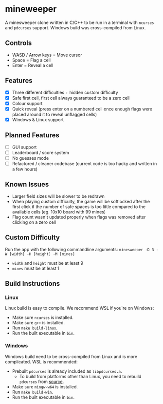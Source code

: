 # mineweeper

A minesweeper clone written in C/C++ to be run in a terminal with ```ncurses``` and ```pdcurses``` support.
Windows build was cross-compiled from Linux.

## Controls

- WASD / Arrow keys = Move cursor
- Space = Flag a cell
- Enter = Reveal a cell

## Features

- [X] Three different difficulties + hidden custom difficulty
- [X] Safe first cell, first cell always guaranteed to be a zero cell
- [X] Colour support
- [X] Quick reveal (press enter on a numbered cell once enough flags were placed around it to reveal unflagged cells)
- [X] Windows & Linux support

## Planned Features

- [ ] GUI support
- [ ] Leaderboard / score system
- [ ] No guesses mode
- [ ] Refactored / cleaner codebase (current code is too hacky and written in a few hours)

## Known Issues

- Larger field sizes will be slower to be redrawn
- When playing custom difficulty, the game will be softlocked after the first click if the number of safe spaces is too little compared to the available cells (eg. 10x10 board with 99 mines)
- Flag count wasn't updated properly when flags was removed after clicking on a zero cell

## Custom Difficulty

Run the app with the following commandline arguments: ```minesweeper -D 3 -W [width] -H [height] -M [mines]```

- ```width``` and ```height``` must be at least 9
- ```mines``` must be at least 1

## Build Instructions

### Linux

Linux build is easy to compile. We recommend WSL if you're on Windows:
- Make sure ```ncurses``` is installed.
- Make sure ```g++``` is installed.
- Run ```make build-linux```.
- Run the built executable in ```bin```.

### Windows

Windows build need to be cross-compiled from Linux and is more complicated. WSL is recommended:
- Prebuilt ```pdcurses``` is already included as ```libpdcurses.a```.
  - To build from platforms other than Linux, you need to rebuild ```pdcurses``` from [source](https://pdcurses.org/).
- Make sure ```mingw-w64``` is installed.
- Run ```make build-win```.
- Run the built executable in ```bin```.